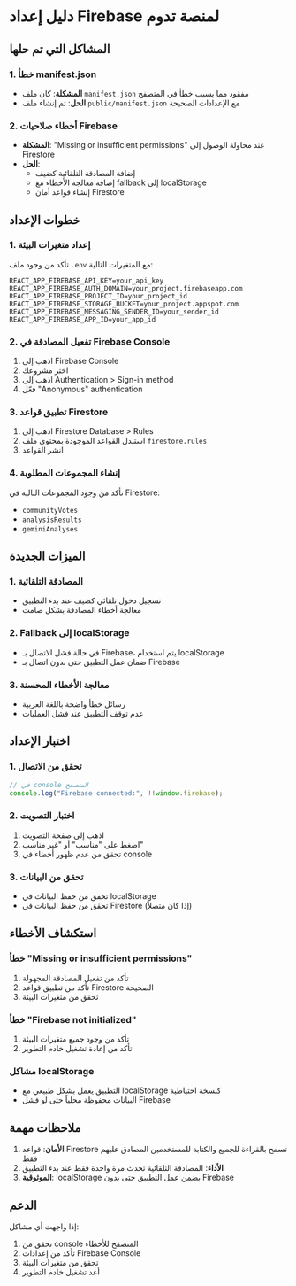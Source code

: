 # دليل إعداد Firebase لمنصة تدوم

## المشاكل التي تم حلها

### 1. خطأ manifest.json

- **المشكلة**: كان ملف `manifest.json` مفقود مما يسبب خطأ في المتصفح
- **الحل**: تم إنشاء ملف `public/manifest.json` مع الإعدادات الصحيحة

### 2. أخطاء صلاحيات Firebase

- **المشكلة**: "Missing or insufficient permissions" عند محاولة الوصول إلى Firestore
- **الحل**:
  - إضافة المصادقة التلقائية كضيف
  - إضافة معالجة الأخطاء مع fallback إلى localStorage
  - إنشاء قواعد أمان Firestore

## خطوات الإعداد

### 1. إعداد متغيرات البيئة

تأكد من وجود ملف `.env` مع المتغيرات التالية:

```env
REACT_APP_FIREBASE_API_KEY=your_api_key
REACT_APP_FIREBASE_AUTH_DOMAIN=your_project.firebaseapp.com
REACT_APP_FIREBASE_PROJECT_ID=your_project_id
REACT_APP_FIREBASE_STORAGE_BUCKET=your_project.appspot.com
REACT_APP_FIREBASE_MESSAGING_SENDER_ID=your_sender_id
REACT_APP_FIREBASE_APP_ID=your_app_id
```

### 2. تفعيل المصادقة في Firebase Console

1. اذهب إلى Firebase Console
2. اختر مشروعك
3. اذهب إلى Authentication > Sign-in method
4. فعّل "Anonymous" authentication

### 3. تطبيق قواعد Firestore

1. اذهب إلى Firestore Database > Rules
2. استبدل القواعد الموجودة بمحتوى ملف `firestore.rules`
3. انشر القواعد

### 4. إنشاء المجموعات المطلوبة

تأكد من وجود المجموعات التالية في Firestore:

- `communityVotes`
- `analysisResults`
- `geminiAnalyses`

## الميزات الجديدة

### 1. المصادقة التلقائية

- تسجيل دخول تلقائي كضيف عند بدء التطبيق
- معالجة أخطاء المصادقة بشكل صامت

### 2. Fallback إلى localStorage

- في حالة فشل الاتصال بـ Firebase، يتم استخدام localStorage
- ضمان عمل التطبيق حتى بدون اتصال بـ Firebase

### 3. معالجة الأخطاء المحسنة

- رسائل خطأ واضحة باللغة العربية
- عدم توقف التطبيق عند فشل العمليات

## اختبار الإعداد

### 1. تحقق من الاتصال

```javascript
// في console المتصفح
console.log("Firebase connected:", !!window.firebase);
```

### 2. اختبار التصويت

1. اذهب إلى صفحة التصويت
2. اضغط على "مناسب" أو "غير مناسب"
3. تحقق من عدم ظهور أخطاء في console

### 3. تحقق من البيانات

- تحقق من حفظ البيانات في localStorage
- تحقق من حفظ البيانات في Firestore (إذا كان متصلاً)

## استكشاف الأخطاء

### خطأ "Missing or insufficient permissions"

1. تأكد من تفعيل المصادقة المجهولة
2. تأكد من تطبيق قواعد Firestore الصحيحة
3. تحقق من متغيرات البيئة

### خطأ "Firebase not initialized"

1. تأكد من وجود جميع متغيرات البيئة
2. تأكد من إعادة تشغيل خادم التطوير

### مشاكل localStorage

- التطبيق يعمل بشكل طبيعي مع localStorage كنسخة احتياطية
- البيانات محفوظة محلياً حتى لو فشل Firebase

## ملاحظات مهمة

1. **الأمان**: قواعد Firestore تسمح بالقراءة للجميع والكتابة للمستخدمين المصادق عليهم فقط
2. **الأداء**: المصادقة التلقائية تحدث مرة واحدة فقط عند بدء التطبيق
3. **الموثوقية**: localStorage يضمن عمل التطبيق حتى بدون Firebase

## الدعم

إذا واجهت أي مشاكل:

1. تحقق من console المتصفح للأخطاء
2. تأكد من إعدادات Firebase Console
3. تحقق من متغيرات البيئة
4. أعد تشغيل خادم التطوير
